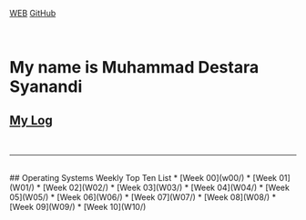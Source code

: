 ---
---

[WEB](https://destarass.github.io/os202/)
[GitHub](https://github.com/destarass/os202)

<br>

# My name is Muhammad Destara Syanandi

## [My Log](TXT/mylog.txt)
<br>
<hr>
<br>
## Operating Systems Weekly Top Ten List
* [Week 00](w00/)
* [Week 01](W01/)
* [Week 02](W02/)
* [Week 03](W03/)
* [Week 04](W04/)
* [Week 05](W05/)
* [Week 06](W06/)
* [Week 07](W07/)
* [Week 08](W08/)
* [Week 09](W09/)
* [Week 10](W10/)
